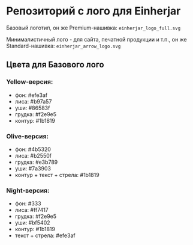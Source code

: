 # Репозиторий с лого для Einherjar

Базовый логотип, он же Premium-нашивка: `einherjar_logo_full.svg`

Минималистичный лого - для сайта, печатной продукции и т.п., он же Standard-нашивка:  `einherjar_arrow_logo.svg`

## Цвета для Базового лого
### Yellow-версия:
- фон: #efe3af
- лиса: #b97a57
- уши: #86583f
- грудка: #f2e9e5
- контур: #1b1819

### Olive-версия:
- фон: #4b5320
- лиса: #b2550f
- грудка: #e3b789
- уши: #7a3903
- контур + текст + стрела: #1b1819

### Night-версия:
- фон: #333
- лиса: #ff7417
- грудка: #f2e9e5
- уши: #bf5402
- контур: #1b1819
- текст + стрела: #efe3af